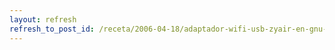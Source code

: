 ```yaml
---
layout: refresh
refresh_to_post_id: /receta/2006-04-18/adaptador-wifi-usb-zyair-en-gnu-linux
---
```

